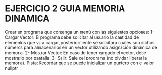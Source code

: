 # EJERCICIO 2 GUIA MEMORIA DINAMICA
Crear un programa que contenga un menú con las siguientes opciones:
  1- Cargar Vector: El programa debe solicitar al usuario la cantidad de elementos que va a cargar, posteriormente se       solicitara cuales son dichos números para almacenarlos en un vector utilizando asignación dinámica de memoria.
  2- Mostrar Vector: En caso de tener cargado el vector, debe mostrarlo por pantalla.
  3- Salir: Sale del programa (no olvidar liberar la memoria).
Pista: Recordar que se puede inicializar un puntero con el valor nullptr
